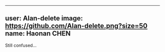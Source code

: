 
---
user: Alan-delete
image: https://github.com/Alan-delete.png?size=50
name: Haonan CHEN
---
Still confused...


